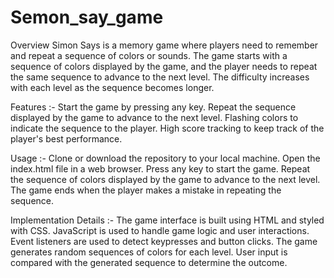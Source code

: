 # Semon_say_game

Overview
Simon Says is a memory game where players need to remember and repeat a sequence of colors or sounds. The game starts with a sequence of colors displayed by the game, and the player needs to repeat the same sequence to advance to the next level. The difficulty increases with each level as the sequence becomes longer.

Features :-
Start the game by pressing any key.
Repeat the sequence displayed by the game to advance to the next level.
Flashing colors to indicate the sequence to the player.
High score tracking to keep track of the player's best performance.

Usage :-
Clone or download the repository to your local machine.
Open the index.html file in a web browser.
Press any key to start the game.
Repeat the sequence of colors displayed by the game to advance to the next level.
The game ends when the player makes a mistake in repeating the sequence.

Implementation Details :-
The game interface is built using HTML and styled with CSS.
JavaScript is used to handle game logic and user interactions.
Event listeners are used to detect keypresses and button clicks.
The game generates random sequences of colors for each level.
User input is compared with the generated sequence to determine the outcome.
